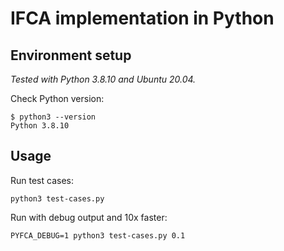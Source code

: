 IFCA implementation in Python
=============================

Environment setup
-----------------

_Tested with Python 3.8.10 and Ubuntu 20.04._

Check Python version:

    $ python3 --version
    Python 3.8.10


Usage
-----

Run test cases:

    python3 test-cases.py

Run with debug output and 10x faster:

    PYFCA_DEBUG=1 python3 test-cases.py 0.1
